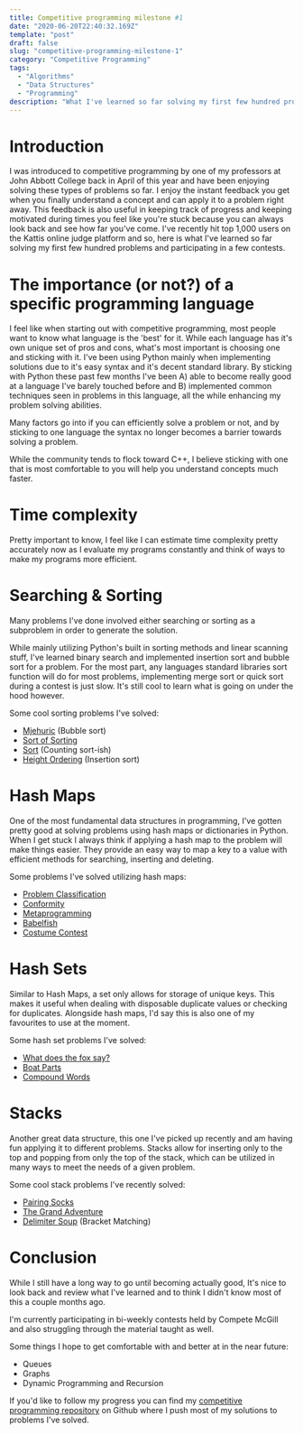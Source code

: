 ```yaml
---
title: Competitive programming milestone‎‎ ‎#1
date: "2020-06-20T22:40:32.169Z"
template: "post"
draft: false
slug: "competitive-programming-milestone-1"
category: "Competitive Programming"
tags:
  - "Algorithms"
  - "Data Structures"
  - "Programming"
description: "What I've learned so far solving my first few hundred problems and reaching top 1,000 on the online judge Kattis."
---
```


# Introduction

I was introduced to competitive programming by one of my professors at John Abbott College back in April of this year and have been enjoying solving these types of problems so far. I enjoy the instant feedback you get when you finally understand a concept and can apply it to a problem right away. This feedback is also useful in keeping track of progress and keeping motivated during times you feel like you're stuck because you can always look back and see how far you've come. I've recently hit top 1,000 users on the Kattis online judge platform and so, here is what I've learned so far solving my first few hundred problems and participating in a few contests.

# The importance (or not?) of a specific programming language

I feel like when starting out with competitive programming, most people want to know what language is the 'best' for it. While each language has it's own unique set of pros and cons, what's most important is choosing one and sticking with it. I've been using Python mainly when implementing solutions due to it's easy syntax and it's decent standard library. By sticking with Python these past few months I've been A) able to become really good at a language I've barely touched before and B) implemented common techniques seen in problems in this language, all the while enhancing my problem solving abilities. 

Many factors go into if you can efficiently solve a problem or not, and by sticking to one language the syntax no longer becomes a barrier towards solving a problem.

While the community tends to flock toward C++, I believe sticking with one that is most comfortable to you will help you understand concepts much faster.

# Time complexity

Pretty important to know, I feel like I can estimate time complexity pretty accurately now as I evaluate my programs constantly and think of ways to make my programs more efficient.

# Searching & Sorting

Many problems I've done involved either searching or sorting as a subproblem in order to generate the solution. 

While mainly utilizing Python's built in sorting methods and linear scanning stuff, I've learned binary search and implemented insertion sort and bubble sort for a problem. For the most part, any languages standard libraries sort function will do for most problems, implementing merge sort or quick sort during a contest is just slow. It's still cool to learn what is going on under the hood however.

Some cool sorting problems I've solved:
- [Mjehuric](https://open.kattis.com/problems/mjehuric) (Bubble sort)
- [Sort of Sorting](https://open.kattis.com/problems/sortofsorting)
- [Sort](https://open.kattis.com/problems/sort) (Counting sort-ish)
- [Height Ordering](https://open.kattis.com/problems/height) (Insertion sort)

# Hash Maps

One of the most fundamental data structures in programming, I've gotten pretty good at solving problems using hash maps or dictionaries in Python. When I get stuck I always think if applying a hash map to the problem will make things easier. They provide an easy way to map a key to a value with efficient methods for searching, inserting and deleting.

Some problems I've solved utilizing hash maps:
- [Problem Classification](https://open.kattis.com/problems/problemclassification)
- [Conformity](https://open.kattis.com/problems/conformity)
- [Metaprogramming](https://open.kattis.com/problems/metaprogramming)
- [Babelfish](https://open.kattis.com/problems/babelfish)
- [Costume Contest](https://open.kattis.com/problems/costumecontest)

# Hash Sets

Similar to Hash Maps, a set only allows for storage of unique keys. This makes it useful when dealing with disposable duplicate values or checking for duplicates. Alongside hash maps, I'd say this is also one of my favourites to use at the moment. 

Some hash set problems I've solved:
- [What does the fox say?](https://open.kattis.com/problems/whatdoesthefoxsay)
- [Boat Parts](https://open.kattis.com/problems/boatparts)
- [Compound Words](https://open.kattis.com/problems/compoundwords)

# Stacks

Another great data structure, this one I've picked up recently and am having fun applying it to different problems. Stacks allow for inserting only to the top and popping from only the top of the stack, which can be utilized in many ways to meet the needs of a given problem.

Some cool stack problems I've recently solved:
- [Pairing Socks](https://open.kattis.com/problems/pairingsocks)
- [The Grand Adventure](https://open.kattis.com/problems/thegrandadventure)
- [Delimiter Soup](https://open.kattis.com/problems/delimitersoup) (Bracket Matching)

# Conclusion

While I still have a long way to go until becoming actually good, It's nice to look back and review what I've learned and to think I didn't know most of this a couple months ago. 

I'm currently participating in bi-weekly contests held by Compete McGill and also struggling through the material taught as well.

Some things I hope to get comfortable with and better at in the near future:
- Queues
- Graphs
- Dynamic Programming and Recursion

If you'd like to follow my progress you can find my [competitive programming repository](https://github.com/terror/CompetitiveProgramming) on Github where I push most of my solutions to problems I've solved.